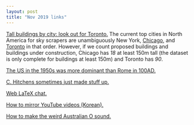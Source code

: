 ```yaml
---
layout: post
title: "Nov 2019 links"
---
```



[Tall buildings by city: look out for Toronto.](https://www.skyscrapercenter.com)
The current top cities in North America for sky scrapers are unambiguously
New York, [Chicago](https://www.skyscrapercenter.com/compare-data/submit?type%5B%5D=building&status%5B%5D=COM&status%5B%5D=UC&status%5B%5D=UCT&status%5B%5D=STO&status%5B%5D=PRO&base_city=1539&base_height_range=0&base_company=All&base_min_year=1900&base_max_year=9999&skip_comparison=on&output%5B%5D=list),
and [Toronto](https://www.skyscrapercenter.com/compare-data/submit?type%5B%5D=building&status%5B%5D=COM&status%5B%5D=UC&status%5B%5D=UCT&status%5B%5D=STO&status%5B%5D=PRO&base_city=723&base_height_range=0&base_company=All&base_min_year=1900&base_max_year=9999&skip_comparison=on&output%5B%5D=list)
in that order.
However, if we count proposed buildings and buildings under construction,
Chicago has _18_ at least 150m tall (the dataset is only complete for buildings
at least 150m) and Toronto has _90_.

[The US in the 1950s was more dominant than Rome in 100AD.](https://fortune.com/2014/10/05/most-powerful-economic-empires-of-all-time/)

[C. Hitchens sometimes just made stuff up.](http://content.time.com/time/nation/article/0,8599,1662757,00.html)

[Web LaTeX chat.](https://hack.chat/)

[How to mirror YouTube videos (Korean).](https://macinjune.com/all-posts/web-tip/%EC%9C%A0%ED%8A%9C%EB%B8%8C-%EB%8F%99%EC%98%81%EC%83%81-%ED%9A%8C%EC%A0%84-%ED%98%B9%EC%9D%80-%EA%B1%B0%EC%9A%B8-%EB%AA%A8%EB%93%9C%EC%A2%8C%EC%9A%B0-%EB%B0%98%EC%A0%84%EB%A1%9C-%EB%B3%B4%EB%8A%94/#i-2)

[How to make the weird Australian O sound.](https://www.youtube.com/watch?v=Fp364ZUWdeM)

